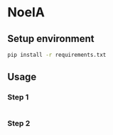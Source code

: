 # NoelA

## Setup environment

```bash
pip install -r requirements.txt
```


## Usage


### Step 1

```bash

```

### Step 2
```bash

```
